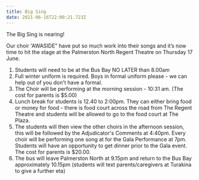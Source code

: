 ```yaml
---
title: Big Sing
date: 2021-06-16T22:00:21.723Z
---
```

The Big Sing is nearing!  

Our  choir 'AWASIDE" have put so much work into their songs and it’s now time to hit the stage at the Palmerston North Regent Theatre on Thursday 17 June.  

1. Students will need to be at the Bus Bay NO LATER than 8.00am
2. Full winter uniform is required. Boys in formal uniform please - we can help out of you don't have a formal.
3. The Choir will be performing at the morning session - 10:31 am. (The cost for parents is $5.00)
4. Lunch break for students is 12.40 to 2:00pm. They can either bring food or money for food - there is food court across the road from The Regent Theatre and students will be allowed to go to the food court at The Plaza. 
5. The students will then view the other choirs in the afternoon session, this will be followed by the Adjudicator's Comments at 4:40pm. Every choir will be performing one song at for the Gala Performance at 7pm. Students will have an opportunity to get dinner prior to the Gala event. The cost for parents is $20.00. 
6. The bus will leave Palmerston North at 9.15pm and return to the Bus Bay approximately 10.15pm (students will text parents/caregivers at Turakina to give a further eta)
